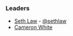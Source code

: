 ### Leaders

* [Seth Law](mailto:seth.law@owasp.org) - [@sethlaw](https://twitter.com/sethlaw)
* [Cameron White](mailto:cameron.white@owasp.org)
